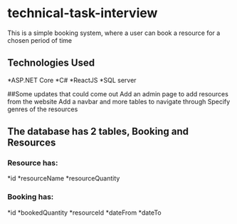 # technical-task-interview
This is a simple booking system, where a user can book a resource for a chosen period of time

## Technologies Used
*ASP.NET Core
*C#
*ReactJS
*SQL server

##Some updates that could come out
Add an admin page to add resources from the website
Add a navbar and more tables to navigate through
Specify genres of the resources

## The database has 2 tables, Booking and Resources
### Resource has:
*id
*resourceName
*resourceQuantity


### Booking has:
*id
*bookedQuantity
*resourceId
*dateFrom
*dateTo

